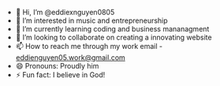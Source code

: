 - 👋 Hi, I’m @eddiexnguyen0805
- 👀 I’m interested in music and entrepreneurship 
- 🌱 I’m currently learning coding and business mananagment
- 💞️ I’m looking to collaborate on creating a innovating website
- 📫 How to reach me through my work email - eddienguyen05.work@gmail.com
- 😄 Pronouns: Proudly him
- ⚡ Fun fact: I believe in God!

<!---
eddiexnguyen0805/eddiexnguyen0805 is a ✨ special ✨ repository because its `README.md` (this file) appears on your GitHub profile.
You can click the Preview link to take a look at your changes.
--->
